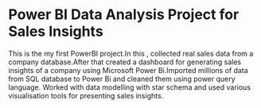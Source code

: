 # Power BI Data Analysis Project for Sales Insights
This is the my first PowerBI project.In this , collected real sales data from a company database.After that created a dashboard for generating sales insights of a company using Microsoft Power Bi.Imported millions of data from SQL database to Power Bi and cleaned them using power query language. Worked with data modelling with star schema and used various visualisation tools for presenting sales insights.
